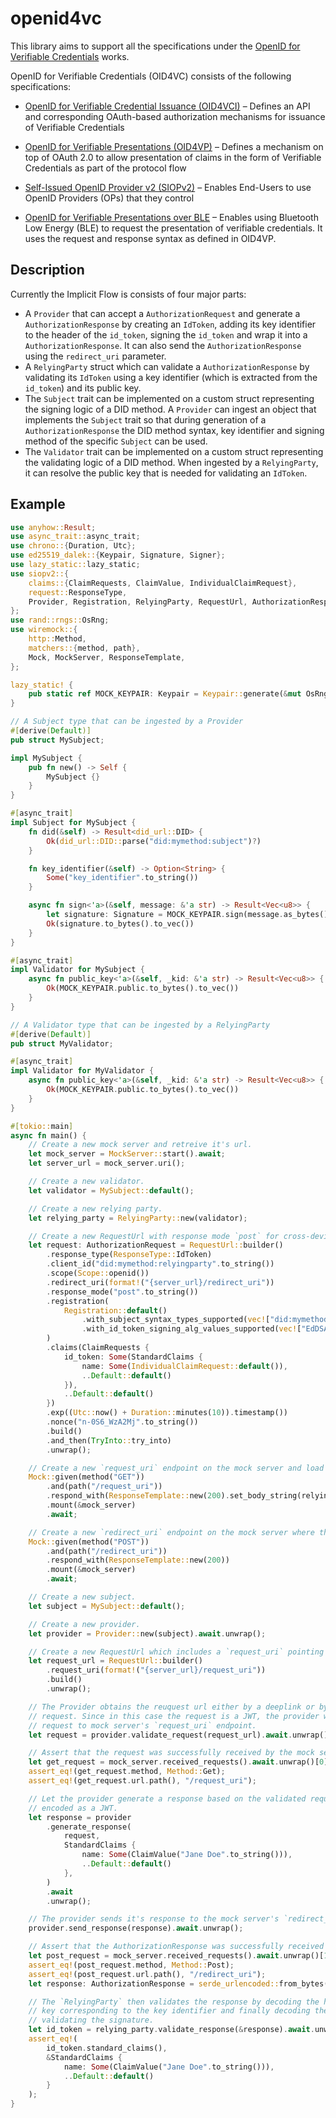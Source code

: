 # openid4vc
This library aims to support all the specifications under the [OpenID for Verifiable Credentials](https://openid.net/openid4vc/)
works.

OpenID for Verifiable Credentials (OID4VC) consists of the following specifications:
* [OpenID for Verifiable Credential Issuance (OID4VCI)](https://openid.bitbucket.io/connect/openid-4-verifiable-credential-issuance-1_0.html) – Defines an API and corresponding OAuth-based authorization mechanisms for issuance of Verifiable Credentials

* [OpenID for Verifiable Presentations (OID4VP)](https://openid.bitbucket.io/connect/openid-4-verifiable-presentations-1_0.html) – Defines a mechanism on top of OAuth 2.0 to allow presentation of claims in the form of Verifiable Credentials as part of the protocol flow

* [Self-Issued OpenID Provider v2 (SIOPv2)](https://openid.bitbucket.io/connect/openid-connect-self-issued-v2-1_0.html) – Enables End-Users to use OpenID Providers (OPs) that they control

* [OpenID for Verifiable Presentations over BLE](https://openid.bitbucket.io/connect/openid-4-verifiable-presentations-over-ble-1_0.html) – Enables using Bluetooth Low Energy (BLE) to request the presentation of verifiable credentials. It uses the request and response syntax as defined in OID4VP. 


## Description

Currently the Implicit Flow is consists of four major parts:

- A `Provider` that can accept a `AuthorizationRequest` and generate a `AuthorizationResponse` by creating an `IdToken`, adding its key identifier to the header of the `id_token`, signing the `id_token` and wrap it into a `AuthorizationResponse`. It can also send the `AuthorizationResponse` using the `redirect_uri` parameter.
- A `RelyingParty` struct which can validate a `AuthorizationResponse` by validating its `IdToken` using a key identifier (which is extracted from the `id_token`) and its public key.
- The `Subject` trait can be implemented on a custom struct representing the signing logic of a DID method. A `Provider` can ingest an object that implements the `Subject` trait so that during generation of a `AuthorizationResponse` the DID method syntax, key identifier and signing method of the specific `Subject` can be used.
- The `Validator` trait can be implemented on a custom struct representing the validating logic of a DID method. When ingested by a `RelyingParty`, it can resolve the public key that is needed for validating an `IdToken`.

## Example

```rust
use anyhow::Result;
use async_trait::async_trait;
use chrono::{Duration, Utc};
use ed25519_dalek::{Keypair, Signature, Signer};
use lazy_static::lazy_static;
use siopv2::{
    claims::{ClaimRequests, ClaimValue, IndividualClaimRequest},
    request::ResponseType,
    Provider, Registration, RelyingParty, RequestUrl, AuthorizationResponse, Scope, AuthorizationRequest, StandardClaims, Subject, Validator,
};
use rand::rngs::OsRng;
use wiremock::{
    http::Method,
    matchers::{method, path},
    Mock, MockServer, ResponseTemplate,
};

lazy_static! {
    pub static ref MOCK_KEYPAIR: Keypair = Keypair::generate(&mut OsRng);
}

// A Subject type that can be ingested by a Provider
#[derive(Default)]
pub struct MySubject;

impl MySubject {
    pub fn new() -> Self {
        MySubject {}
    }
}

#[async_trait]
impl Subject for MySubject {
    fn did(&self) -> Result<did_url::DID> {
        Ok(did_url::DID::parse("did:mymethod:subject")?)
    }

    fn key_identifier(&self) -> Option<String> {
        Some("key_identifier".to_string())
    }

    async fn sign<'a>(&self, message: &'a str) -> Result<Vec<u8>> {
        let signature: Signature = MOCK_KEYPAIR.sign(message.as_bytes());
        Ok(signature.to_bytes().to_vec())
    }
}

#[async_trait]
impl Validator for MySubject {
    async fn public_key<'a>(&self, _kid: &'a str) -> Result<Vec<u8>> {
        Ok(MOCK_KEYPAIR.public.to_bytes().to_vec())
    }
}

// A Validator type that can be ingested by a RelyingParty
#[derive(Default)]
pub struct MyValidator;

#[async_trait]
impl Validator for MyValidator {
    async fn public_key<'a>(&self, _kid: &'a str) -> Result<Vec<u8>> {
        Ok(MOCK_KEYPAIR.public.to_bytes().to_vec())
    }
}

#[tokio::main]
async fn main() {
    // Create a new mock server and retreive it's url.
    let mock_server = MockServer::start().await;
    let server_url = mock_server.uri();

    // Create a new validator.
    let validator = MySubject::default();

    // Create a new relying party.
    let relying_party = RelyingParty::new(validator);

    // Create a new RequestUrl with response mode `post` for cross-device communication.
    let request: AuthorizationRequest = RequestUrl::builder()
        .response_type(ResponseType::IdToken)
        .client_id("did:mymethod:relyingparty".to_string())
        .scope(Scope::openid())
        .redirect_uri(format!("{server_url}/redirect_uri"))
        .response_mode("post".to_string())
        .registration(
            Registration::default()
                .with_subject_syntax_types_supported(vec!["did:mymethod".to_string()])
                .with_id_token_signing_alg_values_supported(vec!["EdDSA".to_string()]),
        )
        .claims(ClaimRequests {
            id_token: Some(StandardClaims {
                name: Some(IndividualClaimRequest::default()),
                ..Default::default()
            }),
            ..Default::default()
        })
        .exp((Utc::now() + Duration::minutes(10)).timestamp())
        .nonce("n-0S6_WzA2Mj".to_string())
        .build()
        .and_then(TryInto::try_into)
        .unwrap();

    // Create a new `request_uri` endpoint on the mock server and load it with the JWT encoded `AuthorizationRequest`.
    Mock::given(method("GET"))
        .and(path("/request_uri"))
        .respond_with(ResponseTemplate::new(200).set_body_string(relying_party.encode(&request).await.unwrap()))
        .mount(&mock_server)
        .await;

    // Create a new `redirect_uri` endpoint on the mock server where the `Provider` will send the `AuthorizationResponse`.
    Mock::given(method("POST"))
        .and(path("/redirect_uri"))
        .respond_with(ResponseTemplate::new(200))
        .mount(&mock_server)
        .await;

    // Create a new subject.
    let subject = MySubject::default();

    // Create a new provider.
    let provider = Provider::new(subject).await.unwrap();

    // Create a new RequestUrl which includes a `request_uri` pointing to the mock server's `request_uri` endpoint.
    let request_url = RequestUrl::builder()
        .request_uri(format!("{server_url}/request_uri"))
        .build()
        .unwrap();

    // The Provider obtains the reuquest url either by a deeplink or by scanning a QR code. It then validates the
    // request. Since in this case the request is a JWT, the provider will fetch the request by sending a GET
    // request to mock server's `request_uri` endpoint.
    let request = provider.validate_request(request_url).await.unwrap();

    // Assert that the request was successfully received by the mock server at the `request_uri` endpoint.
    let get_request = mock_server.received_requests().await.unwrap()[0].clone();
    assert_eq!(get_request.method, Method::Get);
    assert_eq!(get_request.url.path(), "/request_uri");

    // Let the provider generate a response based on the validated request. The response is an `IdToken` which is
    // encoded as a JWT.
    let response = provider
        .generate_response(
            request,
            StandardClaims {
                name: Some(ClaimValue("Jane Doe".to_string())),
                ..Default::default()
            },
        )
        .await
        .unwrap();

    // The provider sends it's response to the mock server's `redirect_uri` endpoint.
    provider.send_response(response).await.unwrap();

    // Assert that the AuthorizationResponse was successfully received by the mock server at the expected endpoint.
    let post_request = mock_server.received_requests().await.unwrap()[1].clone();
    assert_eq!(post_request.method, Method::Post);
    assert_eq!(post_request.url.path(), "/redirect_uri");
    let response: AuthorizationResponse = serde_urlencoded::from_bytes(post_request.body.as_slice()).unwrap();

    // The `RelyingParty` then validates the response by decoding the header of the id_token, by fetching the public
    // key corresponding to the key identifier and finally decoding the id_token using the public key and by
    // validating the signature.
    let id_token = relying_party.validate_response(&response).await.unwrap();
    assert_eq!(
        id_token.standard_claims(),
        &StandardClaims {
            name: Some(ClaimValue("Jane Doe".to_string())),
            ..Default::default()
        }
    );
}
```
